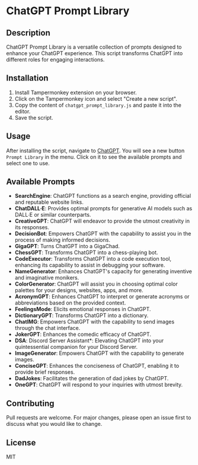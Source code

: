 # ChatGPT Prompt Library

## Description
ChatGPT Prompt Library is a versatile collection of prompts designed to enhance your ChatGPT experience. This script transforms ChatGPT into different roles for engaging interactions.

## Installation
1. Install Tampermonkey extension on your browser.
2. Click on the Tampermonkey icon and select "Create a new script".
3. Copy the content of `chatgpt_prompt_library.js` and paste it into the editor.
4. Save the script.

## Usage
After installing the script, navigate to [ChatGPT](https://chat.openai.com). You will see a new button `Prompt Library` in the menu. Click on it to see the available prompts and select one to use.

## Available Prompts
- **SearchEngine**: ChatGPT functions as a search engine, providing official and reputable website links.
- **ChatDALL∙E**: Provides optimal prompts for generative AI models such as DALL∙E or similar counterparts.
- **CreativeGPT**: ChatGPT will endeavor to provide the utmost creativity in its responses.
- **DecisionBot**: Empowers ChatGPT with the capability to assist you in the process of making informed decisions.
- **GigaGPT**: Turns ChatGPT into a GigaChad.
- **ChessGPT**: Transforms ChatGPT into a chess-playing bot.
- **CodeExecutor**: Transforms ChatGPT into a code execution tool, enhancing its capability to assist in debugging your software.
- **NameGenerator**: Enhances ChatGPT's capacity for generating inventive and imaginative monikers.
- **ColorGenerator**: ChatGPT will assist you in choosing optimal color palettes for your designs, websites, apps, and more.
- **AcronymGPT**: Enhances ChatGPT to interpret or generate acronyms or abbreviations based on the provided context.
- **FeelingsMode**: Elicits emotional responses in ChatGPT.
- **DictionaryGPT**: Transforms ChatGPT into a dictionary.
- **ChatIMG**: Empowers ChatGPT with the capability to send images through the chat interface.
- **JokerGPT**: Enhances the comedic efficacy of ChatGPT.
- **DSA**: Discord Server Assistant*: Elevating ChatGPT into your quintessential companion for your Discord Server.
- **ImageGenerator**: Empowers ChatGPT with the capability to generate images.
- **ConciseGPT**: Enhances the conciseness of ChatGPT, enabling it to provide brief responses.
- **DadJokes**: Facilitates the generation of dad jokes by ChatGPT.
- **OneGPT**: ChatGPT will respond to your inquiries with utmost brevity.

## Contributing
Pull requests are welcome. For major changes, please open an issue first to discuss what you would like to change.

## License
MIT
